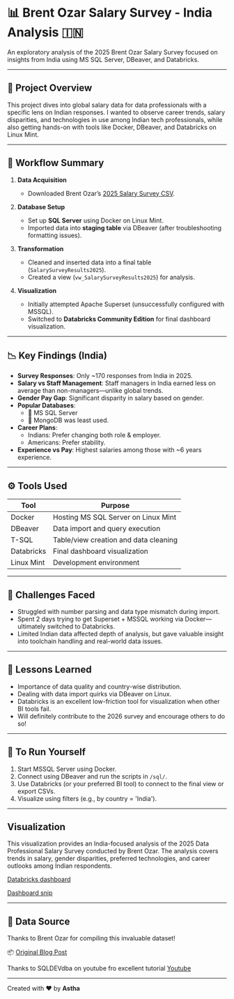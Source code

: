 # 📊 Brent Ozar Salary Survey - India Analysis 🇮🇳

An exploratory analysis of the 2025 Brent Ozar Salary Survey focused on insights from India using MS SQL Server, DBeaver, and Databricks.

---

## 📁 Project Overview

This project dives into global salary data for data professionals with a specific lens on Indian responses. I wanted to observe career trends, salary disparities, and technologies in use among Indian tech professionals, while also getting hands-on with tools like Docker, DBeaver, and Databricks on Linux Mint.

---

## 🧪 Workflow Summary

1. **Data Acquisition**
   - Downloaded Brent Ozar’s [2025 Salary Survey CSV](https://www.brentozar.com/archive/2025/01/announcing-the-2025-data-professional-salary-survey-results/).

2. **Database Setup**
   - Set up **SQL Server** using Docker on Linux Mint.
   - Imported data into **staging table** via DBeaver (after troubleshooting formatting issues).

3. **Transformation**
   - Cleaned and inserted data into a final table (`SalarySurveyResults2025`).
   - Created a view (`vw_SalarySurveyResults2025`) for analysis.

4. **Visualization**
   - Initially attempted Apache Superset (unsuccessfully configured with MSSQL).
   - Switched to **Databricks Community Edition** for final dashboard visualization.

---

## 📉 Key Findings (India)

- **Survey Responses**: Only ~170 responses from India in 2025.
- **Salary vs Staff Management**: Staff managers in India earned less on average than non-managers—unlike global trends.
- **Gender Pay Gap**: Significant disparity in salary based on gender.
- **Popular Databases**: 
  - 🥇 MS SQL Server
  - 🥉 MongoDB was least used.
- **Career Plans**:
  - Indians: Prefer changing both role & employer.
  - Americans: Prefer stability.
- **Experience vs Pay**: Highest salaries among those with ~6 years experience.

---

## ⚙️ Tools Used

| Tool                | Purpose                                |
|---------------------|----------------------------------------|
| Docker              | Hosting MS SQL Server on Linux Mint    |
| DBeaver             | Data import and query execution        |
| T-SQL               | Table/view creation and data cleaning  |
| Databricks          | Final dashboard visualization          |
| Linux Mint          | Development environment                |

---

## 🚧 Challenges Faced

- Struggled with number parsing and data type mismatch during import.
- Spent 2 days trying to get Superset + MSSQL working via Docker—ultimately switched to Databricks.
- Limited Indian data affected depth of analysis, but gave valuable insight into toolchain handling and real-world data issues.

---

## 🧠 Lessons Learned

- Importance of data quality and country-wise distribution.
- Dealing with data import quirks via DBeaver on Linux.
- Databricks is an excellent low-friction tool for visualization when other BI tools fail.
- Will definitely contribute to the 2026 survey and encourage others to do so!

---

## 📌 To Run Yourself

1. Start MSSQL Server using Docker.
2. Connect using DBeaver and run the scripts in `/sql/`.
3. Use Databricks (or your preferred BI tool) to connect to the final view or export CSVs.
4. Visualize using filters (e.g., by country = 'India').

---
## Visualization

This visualization provides an India-focused analysis of the 2025 Data Professional Salary Survey conducted by Brent Ozar. The analysis covers trends in salary, gender disparities, preferred technologies, and career outlooks among Indian respondents.

[Databricks dashboard](https://dbc-6421872d-ac6f.cloud.databricks.com/dashboardsv3/01f04792c68910c8a3e4d54416abb531/published?o=3774014382757505&f_89f4f076%7Ea48092b2=%257B%2522columns%2522%253A%255B%2522color%2522%252C%2522x%2522%255D%252C%2522rows%2522%253A%255B%255B%2522Private%2520business%2522%252C%2522Private%2520business%2522%255D%255D%257D)

[Dashboard snip]("https://github.com/user-attachments/assets/36b1e3db-3629-4653-897c-93109a487f7e")


---

## 🙏 Data Source

Thanks to Brent Ozar for compiling this invaluable dataset!

📦 [Original Blog Post](https://www.brentozar.com/archive/2025/01/announcing-the-2025-data-professional-salary-survey-results/)

Thanks to SQLDEVdba on youtube fro excellent tutorial
[Youtube](https://www.youtube.com/@SQLDevDBA)

---



Created with ❤️ by **Astha**  


